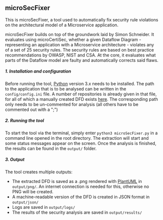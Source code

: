 ## microSecFixer

This is microSecFixer, a tool used to automatically fix security rule violations on the architectural model of a Microservice application.

microSecFixer builds on top of the groundwork laid by Simon Schneider. It evaluates using microCertiSec, whether a given Dataflow Diagram - representing an application with a Microservice architecture - violates any of a set of 25 security rules. The security rules are based on best practice recommendations by OWASP, NIST and CSA. At the core, it evaluates what parts of the Dataflow model are faulty and automatically corrects said flaws.

##### 1. Installation and configuration
Before running the tool, [Python](https://www.python.org/downloads/) version 3.x needs to be installed.
The path to the application that is to be analysed can be written in the `config/config.ini` file.
A number of repositories is already given in that file, for all of which a manually created DFD exists [here](https://github.com/tuhh-softsec/microSecEnD).
The corresponding path only needs to be un-commented for analysis (all others have to be commented out with a ";")

##### 2. Running the tool
To start the tool via the terminal, simply enter `python3 microSecFixer.py` in a command line opened in the root directory.
The extraction will start and some status messages appear on the screen.
Once the analysis is finished, the results can be found in the `output/` folder.

##### 3. Output
The tool creates multiple outputs:
- The extracted DFD is saved as a .png rendered with [PlantUML](https://plantuml.com) in `output/png/`.
An internet connection is needed for this, otherwise no PNG will be created.
- A machine-readable version of the DFD is created in JSON format in `output/json/`
- Logs are saved in `output/logs/`
- The results of the security analysis are saved in `output/results/`